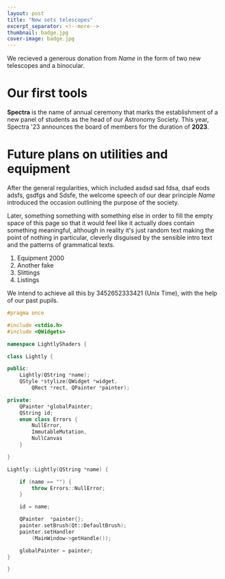 ```yaml
---
layout: post
title: "New sets telescopes"
excerpt_separator: <!--more-->
thumbnail: badge.jpg
cover-image: badge.jpg
---
```


We recieved a generous donation from _Name_ in the form of two new telescopes and a binocular.

<!--more-->

# Our first tools

**Spectra** is the name of annual ceremony that marks the establishment of a new panel of students as the head of our Astronomy Society. This year, Spectra '23 announces the board of members for the duration of **2023**.

# Future plans on utilities and equipment

After the general regularities, which included asdsd sad fdsa, dsaf eods adsfs, gsdfgs and Sdsfe, the welcome speech of our dear principle _Name_ introduced the occasion outlining the purpose of the society.

Later, something something with something else in order to fill the empty space of this page so that it would feel like it actually does contain something meaningful, although in reality it's just random text making the point of nothing in particular, cleverly disguised by the sensible intro text and the patterns of grammatical texts.

1. Equipment 2000
2. Another fake
1. Slittings
1. Listings

We intend to achieve all this by 3452652333421 (Unix Time), with the help of our past pupils.

```c++
#pragma once

#include <stdio.h>
#include <QWidgets>

namespace LightlyShaders {

class Lightly {

public:
    Lightly(QString *name);
    QStyle *stylize(QWidget *widget,
        QRect *rect, QPainter *painter);

private:
    QPainter *globalPainter;
    QString id;
    enum class Errors {
        NullError,
        ImmutableMutation,
        NullCanvas
    }

}

Lightly::Lightly(QString *name) {

    if (name == "") {
        throw Errors::NullError;
    }

    id = name;

    QPainter  *painter{};
    painter.setBrush(Qt::DefaultBrush);
    painter.setHandler
        (MainWindow->getHandle());

    globalPainter = painter;
}

}
```
